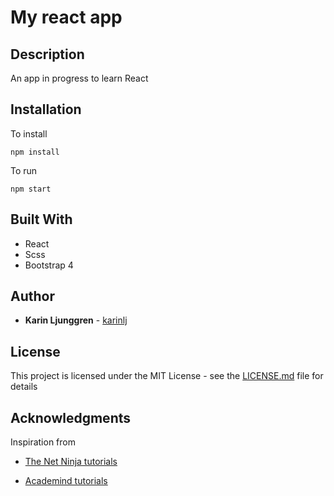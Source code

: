 # My react app

## Description
An app in progress to learn React 

## Installation
To install

```npm install```

To run

```npm start```

## Built With
* React
* Scss
* Bootstrap 4

## Author
* **Karin Ljunggren** - [karinlj](https://github.com/karinlj)

## License
This project is licensed under the MIT License - see the [LICENSE.md](LICENSE.md) file for details

## Acknowledgments
Inspiration from 
* [The Net Ninja tutorials](https://www.youtube.com/playlist?list=PL4cUxeGkcC9ij8CfkAY2RAGb-tmkNwQHG)

* [Academind tutorials](https://www.youtube.com/watch?v=l6nmysZKHFU) 

